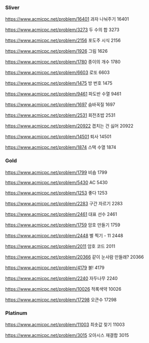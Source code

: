 ### Sliver

https://www.acmicpc.net/problem/16401
과자 나눠주기
16401

https://www.acmicpc.net/problem/3273
두 수의 합
3273

https://www.acmicpc.net/problem/2156
포도주 시식
2156

https://www.acmicpc.net/problem/1926
그림
1626

https://www.acmicpc.net/problem/1780
종이의 개수
1780

https://www.acmicpc.net/problem/6603
로또
6603

https://www.acmicpc.net/problem/1475
방 번호
1475

https://www.acmicpc.net/problem/9461
파도반 수열
9461

https://www.acmicpc.net/problem/1697
숨바꼭질
1697

https://www.acmicpc.net/problem/2531
회전초밥
2531

https://www.acmicpc.net/problem/20922
겹치는 건 싫어
20922

https://www.acmicpc.net/problem/14501
퇴사
14501

https://www.acmicpc.net/problem/1874
스택 수열
1874

### Gold

https://www.acmicpc.net/problem/1799
비숍
1799

https://www.acmicpc.net/problem/5430
AC
5430

https://www.acmicpc.net/problem/1253
좋다
1253

https://www.acmicpc.net/problem/2283
구간 자르기
2283

https://www.acmicpc.net/problem/2461
대표 선수
2461

https://www.acmicpc.net/problem/1759
암호 만들기
1759

https://www.acmicpc.net/problem/2448
별 찍기 - 11
2448

https://www.acmicpc.net/problem/2011
암호 코드
2011

https://www.acmicpc.net/problem/20366
같이 눈사람 만들래?
20366

https://www.acmicpc.net/problem/4179
불!
4179

https://www.acmicpc.net/problem/2240
자두나무
2240

https://www.acmicpc.net/problem/10026
적록색약
10026

https://www.acmicpc.net/problem/17298
오큰수
17298

### Platinum

https://www.acmicpc.net/problem/11003
최솟값 찾기
11003

https://www.acmicpc.net/problem/3015
오아시스 재결합
3015